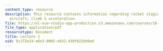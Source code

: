 ```yaml
---
content_type: resource
description: This resource contains information regarding rocket staging; range of
  aircraft; climb & acceleration.
file: https://ol-ocw-studio-app-production.s3.amazonaws.com/courses/16-50-introduction-to-propulsion-systems-spring-2012/8c272e14e6e30005e832430f022bb0ad_MIT16_50S12_lec2.pdf
file_type: application/pdf
resourcetype: Document
title: Lecture 2
uid: 8c272e14-e6e3-0005-e832-430f022bb0ad
---
```

